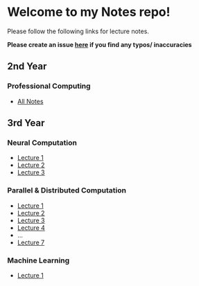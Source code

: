 # Welcome to my Notes repo!

Please follow the following links for lecture notes.

**Please create an issue [here](https://github.com/barrett370/Notes/issues) if you find any typos/ inaccuracies**

## 2nd Year

### Professional Computing

- [All Notes](Y2/Professional-Computing/out/Professional_Computing_Notes.html)

## 3rd Year

### Neural Computation

- [Lecture 1](Y3/Neural-Computation/out/Lecture1.html)
- [Lecture 2](Y3/Neural-Computation/out/Lecture2.html)
- [Lecture 3](Y3/Neural-Computation/out/Lecture3.html)

### Parallel & Distributed Computation

- [Lecture 1](Y3/Parallel+Distributed/out/Lecture1.html)
- [Lecture 2](Y3/Parallel+Distributed/out/Lecture2.html)
- [Lecture 3](Y3/Parallel+Distributed/out/Lecture3.html)
- [Lecture 4](Y3/Parallel+Distributed/out/Lecture4.html)
- ...
- [Lecture 7](Y3/Parallel+Distributed/out/Lecture7.html)

### Machine Learning

- [Lecture 1](Y3/Machine-Learning/out/Lecture1.html)